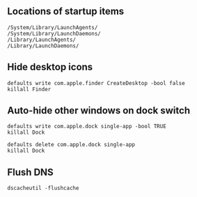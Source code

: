 Locations of startup items
--------------------------

    /System/Library/LaunchAgents/
    /System/Library/LaunchDaemons/
    /Library/LaunchAgents/
    /Library/LaunchDaemons/

Hide desktop icons
------------------

    defaults write com.apple.finder CreateDesktop -bool false
    killall Finder

Auto-hide other windows on dock switch
--------------------------------------

    defaults write com.apple.dock single-app -bool TRUE
    killall Dock

    defaults delete com.apple.dock single-app
    killall Dock

Flush DNS
---------

    dscacheutil -flushcache

